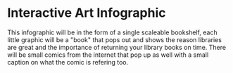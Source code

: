 # Interactive Art Infographic

This infographic will be in the form of a single scaleable bookshelf, each little graphic will be a "book" that pops out and shows the reason libraries are great and the importance of returning your library books on time. There will be small comics from the internet that pop up as well with a small caption on what the comic is refering too.
